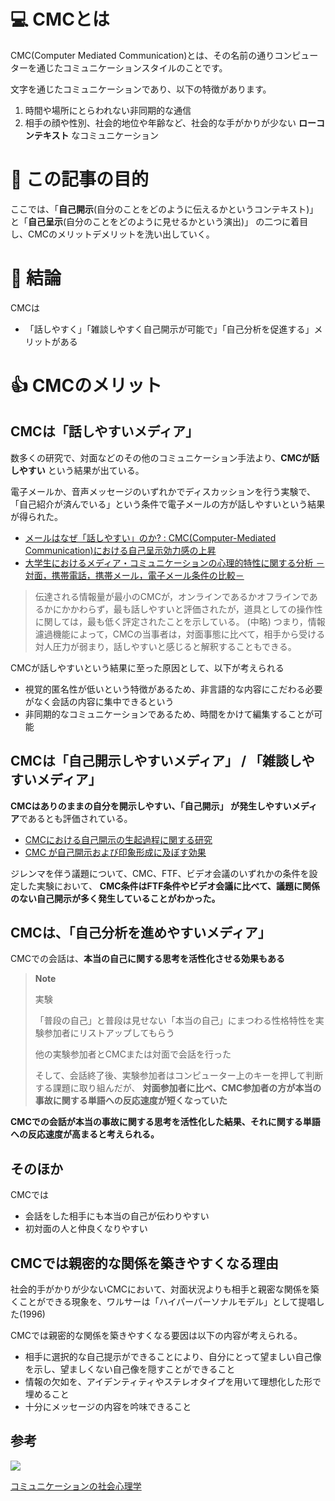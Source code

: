 <!--
title:   リモート時代におけるCMC(Computer Mediated Communication)のメリット
tags:    マネジメント,チーム開発,チームビルディング,チームマネジメント,エンジニア心理学
id:      
private: false
-->



# 💻 CMCとは

CMC(Computer Mediated Communication)とは、その名前の通りコンピューターを通じたコミュニケーションスタイルのことです。

文字を通じたコミュニケーションであり、以下の特徴があります。

1. 時間や場所にとらわれない非同期的な通信
2. 相手の顔や性別、社会的地位や年齢など、社会的な手がかりが少ない **ローコンテキスト** なコミュニケーション

# 🏁 この記事の目的

ここでは、「**自己開示**(自分のことをどのように伝えるかというコンテキスト)」と「**自己呈示**(自分のことをどのように見せるかという演出)」
の二つに着目し、CMCのメリットデメリットを洗い出していく。

# 📃 結論

CMCは

- 「話しやすく」「雑談しやすく自己開示が可能で」「自己分析を促進する」メリットがある


# 👍 CMCのメリット

## CMCは「話しやすいメディア」

数多くの研究で、対面などのその他のコミュニケーション手法より、**CMCが話しやすい** という結果が出ている。

電子メールか、音声メッセージのいずれかでディスカッションを行う実験で、「自己紹介が済んでいる」という条件で電子メールの方が話しやすいという結果が得られた。

- [メールはなぜ「話しやすい」のか? : CMC(Computer-Mediated Communication)における自己呈示効力感の上昇](https://www.jstage.jst.go.jp/article/jssp/22/3/22_KJ00004573839/_article/-char/ja/)
- [大学生におけるメディア・コミュニケーションの心理的特性に関する分析 －対面，携帯電話，携帯メール，電子メール条件の比較－](https://www2.rikkyo.ac.jp/~tsuzuki/c-media9z.htm)

> 伝達される情報量が最小のCMCが，オンラインであるかオフラインであるかにかかわらず，最も話しやすいと評価されたが，道具としての操作性に関しては，最も低く評定されたことを示している。
> (中略)
> つまり，情報濾過機能によって，CMCの当事者は，対面事態に比べて，相手から受ける対人圧力が弱まり，話しやすいと感じると解釈することもできる。

CMCが話しやすいという結果に至った原因として、以下が考えられる

- 視覚的匿名性が低いという特徴があるため、非言語的な内容にこだわる必要がなく会話の内容に集中できるという
- 非同期的なコミュニケーションであるため、時間をかけて編集することが可能


## CMCは「自己開示しやすいメディア」 / 「雑談しやすいメディア」

**CMCはありのままの自分を開示しやすい、「自己開示」 が発生しやすいメディア**であるとも評価されている。

- [CMCにおける自己開示の生起過程に関する研究](https://ir.lib.hiroshima-u.ac.jp/19551/files/1536)
- [CMC が自己開示および印象形成に及ぼす効果](https://tsukuba.repo.nii.ac.jp/record/9200/file_preview/6.pdf)

ジレンマを伴う議題について、CMC、FTF、ビデオ会議のいずれかの条件を設定した実験において、
**CMC条件はFTF条件やビデオ会議に比べて、議題に関係のない自己開示が多く発生していることがわかった。**


## CMCは、「自己分析を進めやすいメディア」

CMCでの会話は、**本当の自己に関する思考を活性化させる効果もある**

> **Note**
> 
> 実験
> 
> 「普段の自己」と普段は見せない「本当の自己」にまつわる性格特性を実験参加者にリストアップしてもらう
> 
> 他の実験参加者とCMCまたは対面で会話を行った
> 
> そして、会話終了後、実験参加者はコンピューター上のキーを押して判断する課題に取り組んだが、
> **対面参加者に比べ、CMC参加者の方が本当の事故に関する単語への反応速度が短くなっていた**
> 

**CMCでの会話が本当の事故に関する思考を活性化した結果、それに関する単語への反応速度が高まると考えられる。**


## そのほか

CMCでは

- 会話をした相手にも本当の自己が伝わりやすい
- 初対面の人と仲良くなりやすい

## CMCでは親密的な関係を築きやすくなる理由

社会的手がかりが少ないCMCにおいて、対面状況よりも相手と親密な関係を築くことができる現象を、ワルサーは「ハイパーパーソナルモデル」として提唱した(1996)

CMCでは親密的な関係を築きやすくなる要因は以下の内容が考えられる。

- 相手に選択的な自己提示ができることにより、自分にとって望ましい自己像を示し、望ましくない自己像を隠すことができること
- 情報の欠如を、アイデンティティやステレオタイプを用いて理想化した形で埋めること
- 十分にメッセージの内容を吟味できること






## 参考

<img src="https://hondana-image.s3.amazonaws.com/book/image/10031203/normal_5d3d658e-9c48-4c6f-978c-50ce962d448d.jpg">

[コミュニケーションの社会心理学](https://www.nakanishiya.co.jp/book/b10031203.html)











